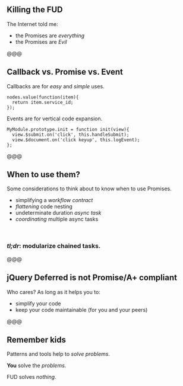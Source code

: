 ## Killing the FUD

The Internet told me:

* the Promises are *everything*
* the Promises are *Evil*

@@@

## Callback vs. Promise vs. Event

Callbacks are for *easy* and *simple* uses.

```
nodes.value(function(item){
  return item.service_id;
});
```

Events are for vertical code expansion.

```
MyModule.prototype.init = function init(view){
  view.$submit.on('click', this.handleSubmit);
  view.$document.on('click keyup', this.logEvent);
};
```

@@@

## When to use them?

Some considerations to think about to know when to use Promises.

* simplifying a *workflow contract*
* *flattening* code nesting
* undeterminate duration *async task*
* *coordinating* multiple async tasks

<br>

### *tl;dr*: modularize chained tasks.

@@@

## jQuery Deferred is not Promise/A+ compliant

Who cares? As long as it helps you to:

* simplify your code
* keep your code maintainable (for you and your peers)

@@@

## Remember kids

Patterns and tools help to *solve problems*.

**You** solve the *problems*.

FUD solves *nothing*.